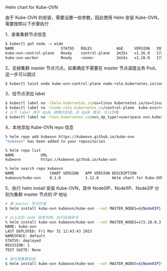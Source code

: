 Helm chart for Kube-OVN

由于 Kube-OVN 的安装，需要设置一些参数，因此使用 Helm 安装 Kube-OVN，需要按照以下步骤执行

1、查看集群节点信息
```bash
$ kubectl get node -o wide
NAME                     STATUS   ROLES           AGE     VERSION   INTERNAL-IP   EXTERNAL-IP   OS-IMAGE             KERNEL-VERSION      CONTAINER-RUNTIME
kube-ovn-control-plane   Ready    control-plane   2m35s   v1.26.0   172.18.0.3    <none>        Ubuntu 22.04.1 LTS   5.10.104-linuxkit   containerd://1.6.9
kube-ovn-worker          Ready    <none>          2m14s   v1.26.0   172.18.0.2    <none>        Ubuntu 22.04.1 LTS   5.10.104-linuxkit   containerd://1.6.9
```

2、去掉集群 master 节点污点。如果确定不需要在 master 节点调度业务 Pod，这一步可以跳过
```bash
$ kubectl taint node kube-ovn-control-plane node-role.kubernetes.io/control-plane:NoSchedule-
```

3、给节点添加 label
```bash
$ kubectl label no -lbeta.kubernetes.io/os=linux kubernetes.io/os=linux --overwrite
$ kubectl label no -lnode-role.kubernetes.io/control-plane  kube-ovn/role=master --overwrite
# 以下 label 用于 dpdk 镜像的安装，非 dpdk 情况，可以忽略
$ kubectl label no -lovn.kubernetes.io/ovs_dp_type!=userspace ovn.kubernetes.io/ovs_dp_type=kernel  --overwrite
```

4、本地添加 Kube-OVN repo 信息
```bash
% helm repo add kubeovn https://kubeovn.github.io/kube-ovn
"kubeovn" has been added to your repositories

% helm repo list
NAME         	URL
kubeovn      	https://kubeovn.github.io/kube-ovn

% helm search repo kubeovn
NAME            	CHART VERSION	APP VERSION	DESCRIPTION
kubeovn/kube-ovn	0.1.0        	1.12.0     	Helm chart for Kube-OVN
```

5、执行 helm install 安装 Kube-OVN，其中 Node0IP、Node1IP、Node2IP 分别为集群 master 节点的 IP 地址
```bash
# 单 master 节点环境
$ helm install kube-ovn kubeovn/kube-ovn --set MASTER_NODES=${Node0IP}

# 以上边的 node 信息为例，执行安装命令
% helm install kube-ovn kubeovn/kube-ovn --set MASTER_NODES=172.18.0.3
NAME: kube-ovn
LAST DEPLOYED: Fri Mar 31 12:43:43 2023
NAMESPACE: default
STATUS: deployed
REVISION: 1
TEST SUITE: None

# 高可用集群安装
$ helm install kube-ovn kubeovn/kube-ovn --set MASTER_NODES=${Node0IP}\,${Node1IP}\,${Node2IP} --set replicaCount=3
```

